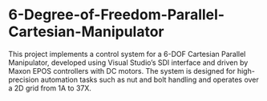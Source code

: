 # 6-Degree-of-Freedom-Parallel-Cartesian-Manipulator
This project implements a control system for a 6-DOF Cartesian Parallel Manipulator, developed using Visual Studio’s SDI interface and driven by Maxon EPOS controllers with DC motors. The system is designed for high-precision automation tasks such as nut and bolt handling and operates over a 2D grid from 1A to 37X.
